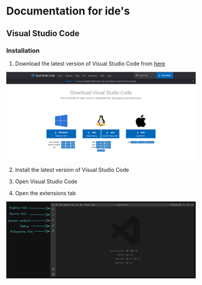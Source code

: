 # Documentation for ide's

## Visual Studio Code

### Installation

1. Download the latest version of Visual Studio Code from [here](https://code.visualstudio.com/Download)

![Download page of vs code](.\images\vs_code_download_page.png)

2. Install the latest version of Visual Studio Code

3. Open Visual Studio Code

4. Open the extensions tab


![Extensions tab](.\images\vs_code_extensions_tab.png)